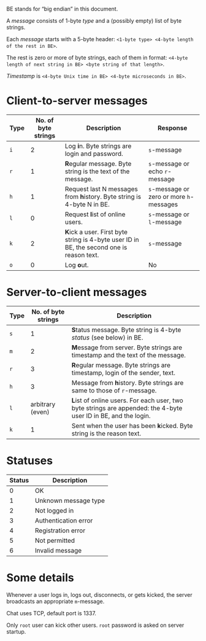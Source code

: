 BE stands for “big endian” in this document.

A *message* consists of 1-byte *type* and a (possibly empty) list of byte strings.

Each *message* starts with a 5-byte header: `<1-byte type> <4-byte length of the rest in BE>`.

The rest is zero or more of byte strings, each of them in format: `<4-byte length of next string in BE> <byte string of that length>`.

*Timestamp* is `<4-byte Unix time in BE> <4-byte microseconds in BE>`.

# Client-to-server messages

| Type | No. of byte strings | Description                                                                                | Response                                 |
|------|---------------------|--------------------------------------------------------------------------------------------|------------------------------------------|
| `i`  | 2                   | Log **i**n. Byte strings are login and password.                                           | `s`-message                              |
| `r`  | 1                   | **R**egular message. Byte string is the text of the message.                               | `s`-message or echo `r`-message          |
| `h`  | 1                   | Request last N messages from **h**istory. Byte string is 4-byte N in BE.                   | `s`-message or zero or more `h`-messages |
| `l`  | 0                   | Request **l**ist of online users.                                                          | `s`-message or `l`-message               |
| `k`  | 2                   | **K**ick a user. First byte string is 4-byte user ID in BE, the second one is reason text. | `s`-message                              |
| `o`  | 0                   | Log **o**ut.                                                                               | No                                       |

# Server-to-client messages

| Type | No. of byte strings | Description                                                                                                      |
|------|---------------------|------------------------------------------------------------------------------------------------------------------|
| `s`  | 1                   | **S**tatus message. Byte string is 4-byte *status* (see below) in BE.                                            |
| `m`  | 2                   | **M**essage from server. Byte strings are timestamp and the text of the message.                                 |
| `r`  | 3                   | **R**egular message. Byte strings are timestamp, login of the sender, text.                                      |
| `h`  | 3                   | Message from **h**istory. Byte strings are same to those of `r`-message.                                         |
| `l`  | arbitrary (even)    | **L**ist of online users. For each user, two byte strings are appended: the 4-byte user ID in BE, and the login. |
| `k`  | 1                   | Sent when the user has been **k**icked. Byte string is the reason text.                                          |

# Statuses

| Status | Description          |
|--------|----------------------|
| 0      | OK                   |
| 1      | Unknown message type |
| 2      | Not logged in        |
| 3      | Authentication error |
| 4      | Registration error   |
| 5      | Not permitted        |
| 6      | Invalid message      |

# Some details

Whenever a user logs in, logs out, disconnects, or gets kicked, the server broadcasts an appropriate `m`-message.

Chat uses TCP, default port is 1337.

Only `root` user can kick other users. `root` password is asked on server startup.
